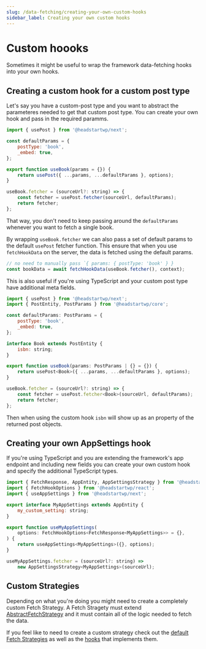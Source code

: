 ```yaml
---
slug: /data-fetching/creating-your-own-custom-hooks
sidebar_label: Creating your own custom hooks
---
```


# Custom hoooks

Sometimes it might be useful to wrap the framework data-fetching hooks into your own hooks.

## Creating a custom hook for a custom post type

Let's say you have a custom-post type and you want to abstract the parameteres needed to get that custom post type. You can create your own hook and pass in the required paramms.

```js title=src/hooks/useBook.js
import { usePost } from '@headstartwp/next';

const defaultParams = {
	postType: 'book',
	_embed: true,
};

export function useBook(params = {}) {
    return usePost({ ...params, ...defaultParams }, options);
}

useBook.fetcher = (sourceUrl?: string) => {
	const fetcher = usePost.fetcher(sourceUrl, defaultParams);
	return fetcher;
};
```

That way, you don't need to keep passing around the `defaultParams` whenever you want to fetch a single book.

By wrapping `useBook.fetcher` we can also pass a set of default params to the default `usePost` fetcher function. This ensure that when you use `fetchHookData` on the server, the data is fetched using the default params.

```js
// no need to manually pass `{ params: { postType: 'book' } }
const bookData = await fetchHookData(useBook.fetcher(), context);
```

This is also useful if you're using TypeScript and your custom post type have additional meta fields.

```js title=src/hooks/useBook.ts
import { usePost } from '@headstartwp/next';
import { PostEntity, PostParams } from '@headstartwp/core';

const defaultParams: PostParams = {
	postType: 'book',
	_embed: true,
};

interface Book extends PostEntity {
    isbn: string;
}

export function useBook(params: PostParams | {} = {}) {
    return usePost<Book>({ ...params, ...defaultParams }, options);
}

useBook.fetcher = (sourceUrl?: string) => {
	const fetcher = usePost.fetcher<Book>(sourceUrl, defaultParams);
	return fetcher;
};
```

Then when using the custom hook `isbn` will show up as an property of the returned post objects.

## Creating your own AppSettings hook

If you're using TypeScript and you are extending the framework's app endpoint and including new fields you can create your own custom hook and specify the additional TypeScript types.

```js title=src/hooks/useMyAppSettings.ts
import { FetchResponse, AppEntity, AppSettingsStrategy } from '@headstartwp/core';
import { FetchHookOptions } from '@headstartwp/react';
import { useAppSettings } from '@headstartwp/next';

export interface MyAppSettings extends AppEntity {
    my_custom_setting: string;
}

export function useMyAppSettings(
	options: FetchHookOptions<FetchResponse<MyAppSettings>> = {},
) {
	return useAppSettings<MyAppSettings>({}, options);
}

useMyAppSettings.fetcher = (sourceUrl?: string) =>
	new AppSettingsStrategy<MyAppSettings>(sourceUrl);
```

## Custom Strategies

Depending on what you're doing you might need to create a completely custom Fetch Strategy. A Fetch Stragety must extend [AbstractFetchStrategy](/api/classes/headstartwp_core.AbstractFetchStrategy/) and it must contain all of the logic needed to fetch the data.

If you feel like to need to create a custom strategy check out the [default Fetch Strategies](https://github.com/10up/headless/tree/develop/packages/core/src/data/strategies) as well as the [hooks](https://github.com/10up/headless/tree/develop/packages/core/src/react/hooks) that implements them.

